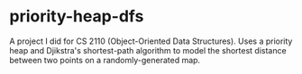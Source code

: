 # priority-heap-dfs
A project I did for CS 2110 (Object-Oriented Data Structures). Uses a priority heap and Djikstra's shortest-path algorithm to model the shortest distance between two points on a randomly-generated map.
